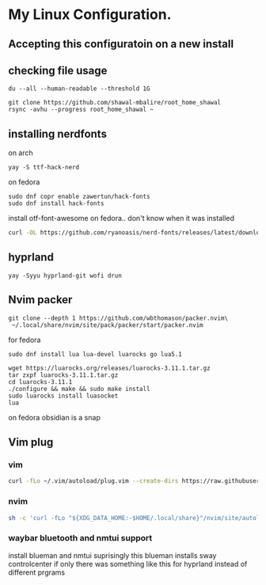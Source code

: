 # My Linux Configuration.


## Accepting this configuratoin on a new install
 ## checking file usage
 ``` fish
du --all --human-readable --threshold 1G
```
```fish
git clone https://github.com/shawal-mbalire/root_home_shawal
rsync -avhu --progress root_home_shawal ~
```

## installing nerdfonts
on arch 
```fish
yay -S ttf-hack-nerd
```
on fedora
```fish
sudo dnf copr enable zawertun/hack-fonts
sudo dnf install hack-fonts
```
install otf-font-awesome on fedora.. don't know when it was installed
```bash
curl -OL https://github.com/ryanoasis/nerd-fonts/releases/latest/download/JetBrainsMono.tar.xz
```

 ## hyprland

 ```
yay -Syyu hyprland-git wofi drun
```

## Nvim packer
```fish
git clone --depth 1 https://github.com/wbthomason/packer.nvim\
 ~/.local/share/nvim/site/pack/packer/start/packer.nvim
```

for fedora
```fish
sudo dnf install lua lua-devel luarocks go lua5.1
```
```fish
wget https://luarocks.org/releases/luarocks-3.11.1.tar.gz
tar zxpf luarocks-3.11.1.tar.gz
cd luarocks-3.11.1
./configure && make && sudo make install
sudo luarocks install luasocket
lua
```
on fedora obsidian is a snap
## Vim plug

### vim
```bash
curl -fLo ~/.vim/autoload/plug.vim --create-dirs https://raw.githubusercontent.com/junegunn/vim-plug/master/plug.vim
```

### nvim
```bash
sh -c 'curl -fLo "${XDG_DATA_HOME:-$HOME/.local/share}"/nvim/site/autoload/plug.vim --create-dirs   https://raw.githubusercontent.com/junegunn/vim-plug/master/plug.vim'
```

### waybar bluetooth and nmtui support

install blueman and nmtui
suprisingly this blueman installs sway controlcenter
if only there was something like this for hyprland instead of different prgrams

